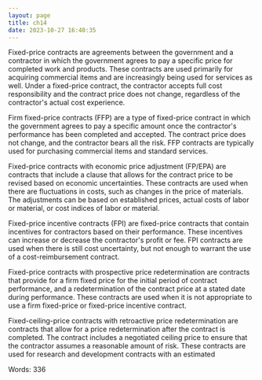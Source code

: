 ```yaml
---
layout: page
title: ch14
date: 2023-10-27 16:40:35
---
```

Fixed-price contracts are agreements between the government and a contractor in which the government agrees to pay a specific price for completed work and products. These contracts are used primarily for acquiring commercial items and are increasingly being used for services as well. Under a fixed-price contract, the contractor accepts full cost responsibility and the contract price does not change, regardless of the contractor's actual cost experience.

Firm fixed-price contracts (FFP) are a type of fixed-price contract in which the government agrees to pay a specific amount once the contractor's performance has been completed and accepted. The contract price does not change, and the contractor bears all the risk. FFP contracts are typically used for purchasing commercial items and standard services.

Fixed-price contracts with economic price adjustment (FP/EPA) are contracts that include a clause that allows for the contract price to be revised based on economic uncertainties. These contracts are used when there are fluctuations in costs, such as changes in the price of materials. The adjustments can be based on established prices, actual costs of labor or material, or cost indices of labor or material.

Fixed-price incentive contracts (FPI) are fixed-price contracts that contain incentives for contractors based on their performance. These incentives can increase or decrease the contractor's profit or fee. FPI contracts are used when there is still cost uncertainty, but not enough to warrant the use of a cost-reimbursement contract.

Fixed-price contracts with prospective price redetermination are contracts that provide for a firm fixed price for the initial period of contract performance, and a redetermination of the contract price at a stated date during performance. These contracts are used when it is not appropriate to use a firm fixed-price or fixed-price incentive contract.

Fixed-ceiling-price contracts with retroactive price redetermination are contracts that allow for a price redetermination after the contract is completed. The contract includes a negotiated ceiling price to ensure that the contractor assumes a reasonable amount of risk. These contracts are used for research and development contracts with an estimated

Words: 336